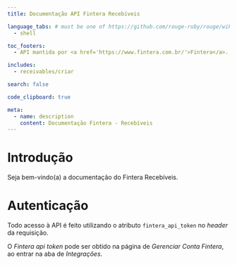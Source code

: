 ```yaml
---
title: Documentação API Fintera Recebíveis

language_tabs: # must be one of https://github.com/rouge-ruby/rouge/wiki/List-of-supported-languages-and-lexers
  - shell

toc_footers:
  - API mantida por <a href='https://www.fintera.com.br/'>Fintera</a>.

includes:
  - receivables/criar

search: false

code_clipboard: true

meta:
  - name: description
    content: Documentação Fintera - Recebíveis
---
```


# Introdução

Seja bem-vindo(a) a documentação do Fintera Recebíveis.

# Autenticação

Todo acesso à API é feito utilizando o atributo `fintera_api_token` no _header_ da requisição.

O _Fintera api token_ pode ser obtido na página de _Gerenciar Conta Fintera_, ao entrar na aba de _Integrações_.
